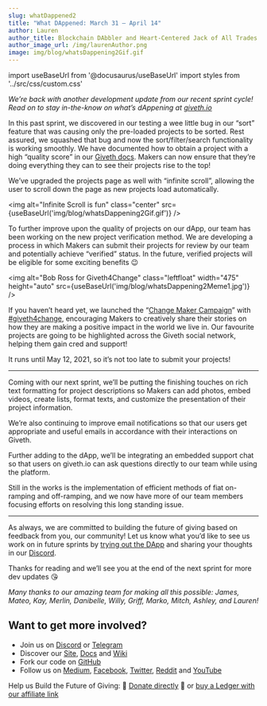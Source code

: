 ```yaml
---
slug: whatDappened2
title: "What DAppened: March 31 — April 14"
author: Lauren
author_title: Blockchain DAbbler and Heart-Centered Jack of All Trades
author_image_url: /img/laurenAuthor.png
image: img/blog/whatsDappening2Gif.gif
---
```

import useBaseUrl from '@docusaurus/useBaseUrl'
import styles from '../src/css/custom.css'

_We’re back with another development update from our recent sprint cycle! Read on to stay in-the-know on what’s dAppening at_ [_giveth.io_](https://giveth.io/)

In this past sprint, we discovered in our testing a wee little bug in our “sort” feature that was causing only the pre-loaded projects to be sorted. Rest assured, we squashed that bug and now the sort/filter/search functionality is working smoothly. We have documented how to obtain a project with a high “quality score” in our [Giveth docs](https://docs.giveth.io/guides/qualityscore/). Makers can now ensure that they’re doing everything they can to see their projects rise to the top!

We’ve upgraded the projects page as well with “infinite scroll”, allowing the user to scroll down the page as new projects load automatically.

<img alt="Infinite Scroll is fun" class="center" src={useBaseUrl('img/blog/whatsDappening2Gif.gif')} />

To further improve upon the quality of projects on our dApp, our team has been working on the new project verification method. We are developing a process in which Makers can submit their projects for review by our team and potentially achieve “verified” status. In the future, verified projects will be eligible for some exciting benefits 😉

<img alt="Bob Ross for Giveth4Change" class="leftfloat" width="475" height="auto" src={useBaseUrl('img/blog/whatsDappening2Meme1.jpg')} />

If you haven’t heard yet, we launched the “[Change Maker Campaign](https://medium.com/giveth/calling-all-change-makers-7fa964684c2b)” with [#giveth4change](https://twitter.com/hashtag/Giveth4Change?src=hashtag_click), encouraging Makers to creatively share their stories on how they are making a positive impact in the world we live in. Our favourite projects are going to be highlighted across the Giveth social network, helping them gain cred and support!

It runs until May 12, 2021, so it’s not too late to submit your projects!

---

Coming with our next sprint, we’ll be putting the finishing touches on rich text formatting for project descriptions so Makers can add photos, embed videos, create lists, format texts, and customize the presentation of their project information.

We’re also continuing to improve email notifications so that our users get appropriate and useful emails in accordance with their interactions on Giveth.

Further adding to the dApp, we’ll be integrating an embedded support chat so that users on giveth.io can ask questions directly to our team while using the platform.

Still in the works is the implementation of efficient methods of fiat on-ramping and off-ramping, and we now have more of our team members focusing efforts on resolving this long standing issue.

---

As always, we are committed to building the future of giving based on feedback from you, our community! Let us know what you’d like to see us work on in future sprints by [trying out the DApp](http://giveth.io/) and sharing your thoughts in our [Discord](https://discord.com/invite/JftjK8Un3z).

Thanks for reading and we’ll see you at the end of the next sprint for more dev updates 😘

_Many thanks to our amazing team for making all this possible: James, Mateo, Kay, Merlin, Danibelle, Willy, Griff, Marko, Mitch, Ashley, and Lauren!_

## Want to get more involved?

*   Join us on [Discord](https://discord.giveth.io) or [Telegram](http://t.me/givethio)
*   Discover our [Site](http://giveth.io/), [Docs](https://docs.giveth.io/) and [Wiki](https://wiki.giveth.io/)
*   Fork our code on [GitHub](https://github.com/Giveth/)
*   Follow us on [Medium](http://medium.com/giveth/), [Facebook](https://www.facebook.com/givethio), [Twitter](http://twitter.com/givethio), [Reddit](https://www.reddit.com/r/giveth/) and [YouTube](https://www.youtube.com/channel/UClfutpRoY0WTVnq0oB0E0wQ)

Help us Build the Future of Giving: 🦄 [Donate directly](http://donate.giveth.io/) 🦄 or [buy a Ledger with our affiliate link](https://www.ledgerwallet.com/products/ledger-nano-s?utm_source=&utm_medium=affiliate&utm_campaign=d663)
